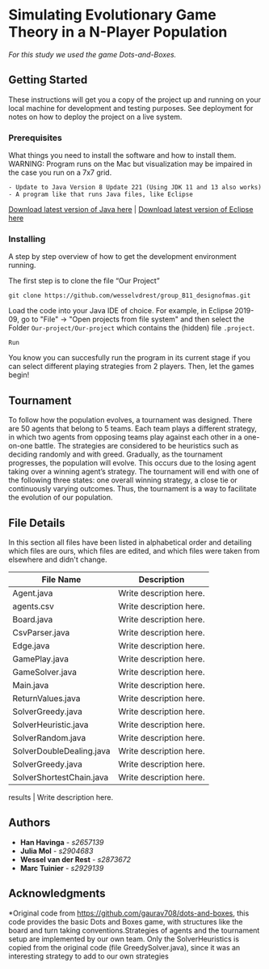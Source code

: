 # Simulating Evolutionary Game Theory in a N-Player Population

_For this study we used the game Dots-and-Boxes._

## Getting Started

These instructions will get you a copy of the project up and running on your local machine for development and testing purposes. See deployment for notes on how to deploy the project on a live system.

### Prerequisites

What things you need to install the software and how to install them. WARNING: Program runs on the Mac but visualization may be impaired in the case you run on a 7x7 grid.

```
- Update to Java Version 8 Update 221 (Using JDK 11 and 13 also works)
- A program like that runs Java files, like Eclipse

```
[Download latest version of Java here](https://www.java.com/en/download/) |
[Download latest version of Eclipse here](https://www.eclipse.org/downloads/)

### Installing

A step by step overview of how to get the development environment running.

The first step is to clone the file “Our Project”

```
git clone https://github.com/wesselvdrest/group_B11_designofmas.git
```

Load the code into your Java IDE of choice. For example, in Eclipse 2019-09, go to "File" -> "Open projects from file system" and then select the Folder `Our-project/Our-project` which contains the (hidden) file `.project`.

```
Run
```

You know you can succesfully run the program in its current stage if you can select different playing strategies from 2 players. Then, let the games begin!

## Tournament
To follow how the population evolves, a tournament was designed. There are 50 agents that belong to 5 teams. Each team plays a different strategy, in which two agents from opposing teams play against each other in a one-on-one battle. The strategies are considered to be heuristics such as deciding randomly and with greed. Gradually, as the tournament progresses, the population will evolve. This occurs due to the losing agent taking over a winning agent’s strategy. The tournament will end with one of the following three states: one overall winning strategy, a close tie or continuously varying outcomes. Thus, the tournament is a way to facilitate the evolution of our population.

## File Details
In this section all files have been listed in alphabetical order and detailing which files are ours, which files are edited, and which files were taken from elsewhere and didn't change.

File Name |	Description
------------ | 	-------------
Agent.java |	Write description here.
agents.csv |	Write description here.
Board.java |	Write description here.
CsvParser.java |	Write description here.
Edge.java |	Write description here.
GamePlay.java |	Write description here.
GameSolver.java |	Write description here.
Main.java |	Write description here.
ReturnValues.java |	Write description here.
SolverGreedy.java |	Write description here.
SolverHeuristic.java |	Write description here.
SolverRandom.java |	Write description here.
SolverDoubleDealing.java |	Write description here.
SolverGreedy.java |	Write description here.
SolverShortestChain.java |	Write description here.

results |	Write description here.

## Authors

* **Han Havinga** - *s2657139*
* **Julia Mol** - *s2904683*
* **Wessel van der Rest** - *s2873672*
* **Marc Tuinier** - *s2929139*

## Acknowledgments

*Original code from https://github.com/gaurav708/dots-and-boxes, this code provides the basic Dots and Boxes game, with structures like the board and turn taking conventions.Strategies of agents and the tournament setup are implemented by our own team. Only the SolverHeuristics is copied from the original code (file GreedySolver.java), since it was an interesting strategy to add to our own strategies


